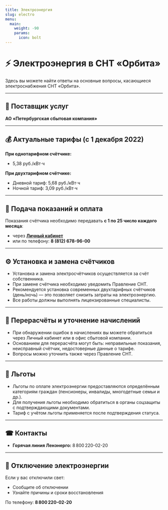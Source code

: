 ```yaml
---
title: Электроэнергия
slug: electro
menu:
  main:
    weight: -90
    params:
      icon: bolt
---
```


# ⚡ Электроэнергия в СНТ «Орбита»

Здесь вы можете найти ответы на основные вопросы, касающиеся электроснабжения СНТ «Орбита».

---

## 🔌 Поставщик услуг

**АО «Петербургская сбытовая компания»**

---

## 💰 Актуальные тарифы (с 1 декабря 2022)

**При однотарифном счётчике:**
- 5,38 руб./кВт⋅ч

**При двухтарифном счётчике:**
- Дневной тариф: 5,68 руб./кВт⋅ч  
- Ночной тариф: 3,09 руб./кВт⋅ч

---

## 📝 Подача показаний и оплата

Показания счётчика необходимо передавать **с 1 по 25 число каждого месяца**:

- через [**Личный кабинет**](https://ikus.pesc.ru/auth/login)
- или по телефону: **8 (812) 678-96-00**

---

## ⚙️ Установка и замена счётчиков

- Установка и замена электросчётчиков осуществляется за счёт собственника.
- При замене счётчика необходимо уведомить Правление СНТ.
- Рекомендуется установка современных двухтарифных счётчиков (день/ночь) — это позволяет снизить затраты на электроэнергию.
- Все работы должны выполнять лицензированные специалисты.

---

## 🔄 Перерасчёты и уточнение начислений

- При обнаружении ошибок в начислениях вы можете обратиться через Личный кабинет или в офис сбытовой компании.
- Основанием для перерасчёта могут быть: неправильные показания, неисправный счётчик, недостоверные данные о тарифе.
- Вопросы можно уточнить также через Правление СНТ.

---

## 🎫 Льготы

- Льготы по оплате электроэнергии предоставляются определённым категориям граждан (пенсионеры, инвалиды, многодетные семьи и др.).
- Для получения льготы необходимо обратиться в органы соцзащиты с подтверждающими документами.
- Тариф с учётом льготы применяется после подтверждения статуса.

---

## ☎ Контакты

- **Горячая линия Ленэнерго:** 8 800 220-02-20

---

## 🚫 Отключение электроэнергии

Если у вас отключили свет:

- Сообщите об отключении
- Узнайте причины и сроки восстановления

По телефону: **8 800 220-02-20**
